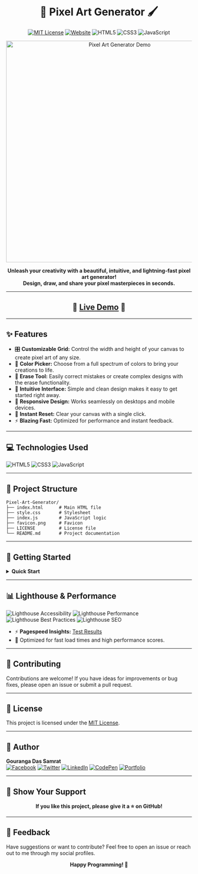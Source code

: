 <h1 align="center">🎨 Pixel Art Generator 🖌️</h1>

<p align="center">
  <a href="LICENSE"><img src="https://img.shields.io/badge/License-MIT-green.svg" alt="MIT License"></a>
  <a href="https://pixel-art-generator-liart.vercel.app/"><img src="https://img.shields.io/website?url=https%3A%2F%2Fpixel-art-generator-liart.vercel.app%2F" alt="Website"></a>
  <img src="https://img.shields.io/badge/HTML-5-orange?logo=html5" alt="HTML5">
  <img src="https://img.shields.io/badge/CSS-3-blue?logo=css3" alt="CSS3">
  <img src="https://img.shields.io/badge/JavaScript-ES6-yellow?logo=javascript" alt="JavaScript">
</p>

<p align="center">
  <img src="https://github.com/user-attachments/assets/4fcace8a-aed6-4904-a5a8-2459388eea42" alt="Pixel Art Generator Demo" width="600"/>
</p>

<p align="center">
  <b>Unleash your creativity with a beautiful, intuitive, and lightning-fast pixel art generator!<br>
  Design, draw, and share your pixel masterpieces in seconds.</b>
</p>

---

<h2 align="center">🌟 <a href="https://pixel-art-generator-liart.vercel.app/">Live Demo</a> 🌟</h2>

---

## ✨ Features

- 🎛️ <b>Customizable Grid:</b> Control the width and height of your canvas to create pixel art of any size.
- 🌈 <b>Color Picker:</b> Choose from a full spectrum of colors to bring your creations to life.
- 🧼 <b>Erase Tool:</b> Easily correct mistakes or create complex designs with the erase functionality.
- 🚀 <b>Intuitive Interface:</b> Simple and clean design makes it easy to get started right away.
- 📱 <b>Responsive Design:</b> Works seamlessly on desktops and mobile devices.
- 💾 <b>Instant Reset:</b> Clear your canvas with a single click.
- ⚡ <b>Blazing Fast:</b> Optimized for performance and instant feedback.

---

## 💻 Technologies Used

<p>
  <img src="https://img.shields.io/badge/HTML5-E34F26?logo=html5&logoColor=white" alt="HTML5"/>
  <img src="https://img.shields.io/badge/CSS3-1572B6?logo=css3&logoColor=white" alt="CSS3"/>
  <img src="https://img.shields.io/badge/JavaScript-F7DF1E?logo=javascript&logoColor=black" alt="JavaScript"/>
</p>

---

## 📁 Project Structure

```text
Pixel-Art-Generator/
├── index.html      # Main HTML file
├── style.css       # Stylesheet
├── index.js        # JavaScript logic
├── favicon.png     # Favicon
├── LICENSE         # License file
└── README.md       # Project documentation
```

---

## 🚀 Getting Started

<details>
<summary><b>Quick Start</b></summary>

1. <b>Clone the repository</b>

   ```bash
   git clone https://github.com/GourangaDasSamrat/Pixel-Art-Generator.git
   ```

2. <b>Open</b> <code>index.html</code> <b>in your web browser</b>
3. Use the sliders to adjust the grid width and height
4. Click <b>Create Grid</b> to generate the canvas
5. Select a color from the color picker
6. Click on the grid cells to draw
7. Use the erase tool to remove colors
8. Click <b>Clear Grid</b> to reset the canvas

Or simply try the <a href="https://pixel-art-generator-liart.vercel.app/">Live Demo</a>!

</details>

---

## 📊 Lighthouse & Performance

<p>
  <img src="https://img.shields.io/badge/accessibility-100%25-brightgreen?logo=lighthouse" alt="Lighthouse Accessibility"/>
  <img src="https://img.shields.io/badge/performance-100%25-brightgreen?logo=lighthouse" alt="Lighthouse Performance"/>
  <img src="https://img.shields.io/badge/best%20practices-100%25-brightgreen?logo=lighthouse" alt="Lighthouse Best Practices"/>
  <img src="https://img.shields.io/badge/SEO-100%25-brightgreen?logo=lighthouse" alt="Lighthouse SEO"/>
</p>

- ⚡ <b>Pagespeed Insights:</b> [Test Results](https://pagespeed.web.dev/analysis/https-pixel-art-generator-liart-vercel-app/)
- 🚀 Optimized for fast load times and high performance scores.

---

## 🤝 Contributing

Contributions are welcome! If you have ideas for improvements or bug fixes, please open an issue or submit a pull request.

---

## 📰 License

This project is licensed under the [MIT License](LICENSE).

---

## 👤 Author

<p>
  <b>Gouranga Das Samrat</b><br>
  <a href="https://www.facebook.com/gourangadassamrat"><img src="https://img.shields.io/badge/Facebook-1877F2?logo=facebook&logoColor=white" alt="Facebook"></a>
  <a href="https://x.com/gouranga_khulna"><img src="https://img.shields.io/badge/Twitter-1DA1F2?logo=twitter&logoColor=white" alt="Twitter"></a>
  <a href="https://bd.linkedin.com/in/gouranga-das-samrat-330311294"><img src="https://img.shields.io/badge/LinkedIn-0A66C2?logo=linkedin&logoColor=white" alt="LinkedIn"></a>
  <a href="https://codepen.io/gouranga-das-samrat"><img src="https://img.shields.io/badge/CodePen-000000?logo=codepen&logoColor=white" alt="CodePen"></a>
  <a href="https://gourangadassamrat.my.canva.site/"><img src="https://img.shields.io/badge/Portfolio-FF5722?logo=about-dot-me&logoColor=white" alt="Portfolio"></a>
</p>

---

## 🌟 Show Your Support

<p align="center">
  <b>If you like this project, please give it a ⭐ on GitHub!</b>
</p>

---

## 📢 Feedback

Have suggestions or want to contribute? Feel free to open an issue or reach out to me through my social profiles.

<p align="center">
  <b>Happy Programming! 🚀</b>
</p>
